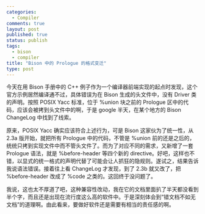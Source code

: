 ```yaml
---
categories:
  - Compiler
comments: true
layout: post
published: true
status: publish
tags:
  - bison
  - compiler
title: "Bison 中的 Prologue 的格式变迁"
type: post
---
```


今天在用 Bison 手册中的 C++ 例子作为一个编译器前端实现的起点时发现，这个官方示例居然编译通不过，具体错误为在 Bison 生成的头文件中，没有 Driver 类的声明。按照 POSIX Yacc 标准，位于 %union 块之前的 Prologue 区中的代码，应该会被拷到头文件中的啊，于是 google 半天，在某个地方的 Bison ChangeLog 中找到了线索。

原来，POSIX Yacc 确实应该符合上述行为，可是 Bison 这家伙为了统一性，从 2.3a 版开始，就把所有 Prologue 中的代码，不管是 %union 前的还是之后的，统统只拷到实现文件中而不管头文件了。而为了对应不同的需求，又新增了一套 Prologue 语法，就是 %before-header 等四个新的 directive。好吧，这样也不错，以显式的统一格式的声明代替了可能会让人抓狂的隐规则。遂试之，结果告诉我说语法错误。接着往上看 ChangeLog 才发现，到了 2.3b 就又改了，把 %before-header 改成了 %code 之类的。这回终于没问题了。

我说，这也太不厚道了吧，这种兼容性改动，我在它的文档里面扒了半天都没看到半个字，而且还是出现在流行度这么高的软件中。于是深刻体会到“错文档不如无文档”的道理啊。由此看来，要做好软件还是需要有相当的责任感的啊。
